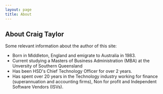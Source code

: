 ```yaml
---
layout: page
title: About
---
```


<p class="message">
  
</p>

## About Craig Taylor

Some relevant information about the author of this site:

* Born in Middleton, England and emigrate to Australia in 1983.
* Current studying a Masters of Business Administration (MBA) at the Unversity of Southern Queensland
* Has been HSD's Chief Technology Officer for over 2 years. 
* Has spent over 20 years in the Technology industry working for finance (superannuation and accounting firms), Non for profit and Independent Software Vendors (ISVs).


